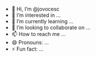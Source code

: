 - 👋 Hi, I’m @jovocesc
- 👀 I’m interested in ...
- 🌱 I’m currently learning ...
- 💞️ I’m looking to collaborate on ...
- 📫 How to reach me ...
- 😄 Pronouns: ...
- ⚡ Fun fact: ...

<!---
jovocesc/jovocesc is a ✨ special ✨ repository because its `README.md` (this file) appears on your GitHub profile.
You can click the Preview link to take a look at your changes.
--->
